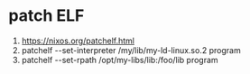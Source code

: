 # patch ELF

1. https://nixos.org/patchelf.html
2. patchelf --set-interpreter /my/lib/my-ld-linux.so.2 program
3. patchelf --set-rpath /opt/my-libs/lib:/foo/lib program
